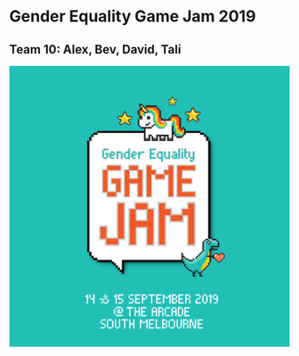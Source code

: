 # Gender Equality Game Jam 2019
## Team 10: Alex, Bev, David, Tali

![Gender Equality Game Jam flyer](image/gegj.png)